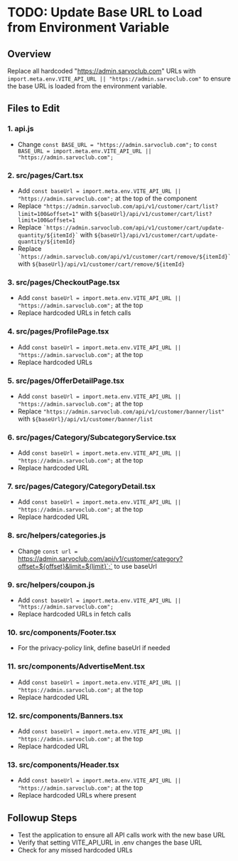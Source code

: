 # TODO: Update Base URL to Load from Environment Variable

## Overview
Replace all hardcoded "https://admin.sarvoclub.com" URLs with `import.meta.env.VITE_API_URL || "https://admin.sarvoclub.com"` to ensure the base URL is loaded from the environment variable.

## Files to Edit

### 1. api.js
- Change `const BASE_URL = "https://admin.sarvoclub.com";` to `const BASE_URL = import.meta.env.VITE_API_URL || "https://admin.sarvoclub.com";`

### 2. src/pages/Cart.tsx
- Add `const baseUrl = import.meta.env.VITE_API_URL || "https://admin.sarvoclub.com";` at the top of the component
- Replace `"https://admin.sarvoclub.com/api/v1/customer/cart/list?limit=100&offset=1"` with `${baseUrl}/api/v1/customer/cart/list?limit=100&offset=1`
- Replace `` `https://admin.sarvoclub.com/api/v1/customer/cart/update-quantity/${itemId}` `` with `${baseUrl}/api/v1/customer/cart/update-quantity/${itemId}`
- Replace `` `https://admin.sarvoclub.com/api/v1/customer/cart/remove/${itemId}` `` with `${baseUrl}/api/v1/customer/cart/remove/${itemId}`

### 3. src/pages/CheckoutPage.tsx
- Add `const baseUrl = import.meta.env.VITE_API_URL || "https://admin.sarvoclub.com";` at the top
- Replace hardcoded URLs in fetch calls

### 4. src/pages/ProfilePage.tsx
- Add `const baseUrl = import.meta.env.VITE_API_URL || "https://admin.sarvoclub.com";` at the top
- Replace hardcoded URLs

### 5. src/pages/OfferDetailPage.tsx
- Add `const baseUrl = import.meta.env.VITE_API_URL || "https://admin.sarvoclub.com";` at the top
- Replace `"https://admin.sarvoclub.com/api/v1/customer/banner/list"` with `${baseUrl}/api/v1/customer/banner/list`

### 6. src/pages/Category/SubcategoryService.tsx
- Add `const baseUrl = import.meta.env.VITE_API_URL || "https://admin.sarvoclub.com";` at the top
- Replace hardcoded URL

### 7. src/pages/Category/CategoryDetail.tsx
- Add `const baseUrl = import.meta.env.VITE_API_URL || "https://admin.sarvoclub.com";` at the top
- Replace hardcoded URL

### 8. src/helpers/categories.js
- Change `const url = `https://admin.sarvoclub.com/api/v1/customer/category?offset=${offset}&limit=${limit}`;` to use baseUrl

### 9. src/helpers/coupon.js
- Add `const baseUrl = import.meta.env.VITE_API_URL || "https://admin.sarvoclub.com";`
- Replace hardcoded URLs in fetch calls

### 10. src/components/Footer.tsx
- For the privacy-policy link, define baseUrl if needed

### 11. src/components/AdvertiseMent.tsx
- Add `const baseUrl = import.meta.env.VITE_API_URL || "https://admin.sarvoclub.com";` at the top
- Replace hardcoded URL

### 12. src/components/Banners.tsx
- Add `const baseUrl = import.meta.env.VITE_API_URL || "https://admin.sarvoclub.com";` at the top
- Replace hardcoded URL

### 13. src/components/Header.tsx
- Add `const baseUrl = import.meta.env.VITE_API_URL || "https://admin.sarvoclub.com";` at the top
- Replace hardcoded URLs where present

## Followup Steps
- Test the application to ensure all API calls work with the new base URL
- Verify that setting VITE_API_URL in .env changes the base URL
- Check for any missed hardcoded URLs

